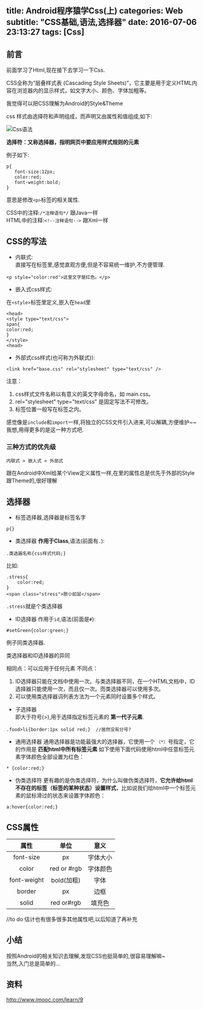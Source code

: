 title: Android程序猿学Css(上)
categories: Web
subtitle: "CSS基础,语法,选择器"
date: 2016-07-06 23:13:27
tags: [Css]
---

## 前言

前面学习了Html,现在接下去学习一下Css.  

CSS全称为“层叠样式表 (Cascading Style Sheets)”，它主要是用于定义HTML内容在浏览器内的显示样式，如文字大小、颜色、字体加粗等。

我觉得可以把CSS理解为Android的Style&Theme   

css 样式由选择符和声明组成，而声明又由属性和值组成,如下:  

![Css语法](http://ww1.sinaimg.cn/large/98900c07gw1f5lmptqgrsj208f039aa7.jpg)

**选择符：又称选择器，指明网页中要应用样式规则的元素**

例子如下:  

```
p{
   font-size:12px;
   color:red;
   font-weight:bold;
}
```
意思是修改`<p>`标签的相关属性.  

<!-- more -->

CSS中的注释:`/*注释语句*/` 跟Java一样   
HTML中的注释:`<!--注释语句-->` 跟Xml一样    

## CSS的写法

- 内联式:  
直接写在标签里,感觉直观方便,但是不容易统一维护,不方便管理.  
```
<p style="color:red">这里文字是红色。</p>
```

- 嵌入式css样式:  

在`<style>`标签里定义,嵌入在`head`里    
```
<head>
<style type="text/css">
span{
color:red;
}
</style>
<head>
```

- 外部式css样式(也可称为外联式)):

```
<link href="base.css" rel="stylesheet" type="text/css" />
```
注意：

1. css样式文件名称以有意义的英文字母命名，如 main.css。
2. rel="stylesheet" type="text/css" 是固定写法不可修改。
3. <link>标签位置一般写在<head>标签之内。

感觉像是`include`和`import`一样,将独立的CSS文件引入进来,可以解耦,方便维护~~  
我想,用得更多的是这一种方式吧.  


### 三种方式的优先级

`内联式 > 嵌入式 > 外部式`

跟在Android中Xml给某个View定义属性一样,在<View></View>里的属性总是优先于外部的Style跟Theme的,很好理解

## 选择器

- 标签选择器,选择器是标签名字
```
p{}
```

- 类选择器
**作用于Class**,语法(前面有`.`):  
```
.类选器名称{css样式代码;}
```
比如:
```
.stress{
    color:red;
}
<span class="stress">胆小如鼠</span>
```

`.stress`就是个类选择器

- ID选择器
作用于`id`,语法(前面是`#`):  
```
#setGreen{color:green;}
```

例子同类选择器.  

类选择器和ID选择器的异同

相同点：可以应用于任何元素
不同点：

1. ID选择器只能在文档中使用一次。与类选择器不同，在一个HTML文档中，ID选择器只能使用一次，而且仅一次。而类选择器可以使用多次。  
2. 可以使用类选择器词列表方法为一个元素同时设置多个样式。  


- 子选择器  
即大于符号(>),用于选择指定标签元素的 **第一代子元素**.  
```
.food>li{border:1px solid red;}  //居然没有分号?
```
- 通用选择器
通用选择器是功能最强大的选择器，它使用一个 `（*）`号指定，它的作用是 **匹配html中所有标签元素**   如下使用下面代码使用html中任意标签元素字体颜色全部设置为红色：  

```
* {color:red;}
```

- 伪类选择符
更有趣的是伪类选择符，为什么叫做伪类选择符，**它允许给html不存在的标签（标签的某种状态）设置样式**，比如说我们给html中一个标签元素的鼠标滑过的状态来设置字体颜色：

```
a:hover{color:red;}
```

## CSS属性  

属性|单位|意义
:---:|:----:|:----:
font-size|px|字体大小
color|red or #rgb|字体颜色
font-weight|bold(加粗)|字体
border|px|边框
solid|red or#rgb|填充色  

//to do 估计也有很多很多其他属性吧,以后知道了再补充  


## 小结

按照Android的相关知识去理解,发现CSS也挺简单的,很容易理解嘛~  
当然,入门总是简单的...

## 资料
<http://www.imooc.com/learn/9>
